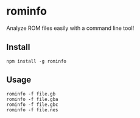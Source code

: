 # rominfo
Analyze ROM files easily with a command line tool!

## Install

```
npm install -g rominfo
```

## Usage

```
rominfo -f file.gb
rominfo -f file.gba
rominfo -f file.gbc
rominfo -f file.nes
```
